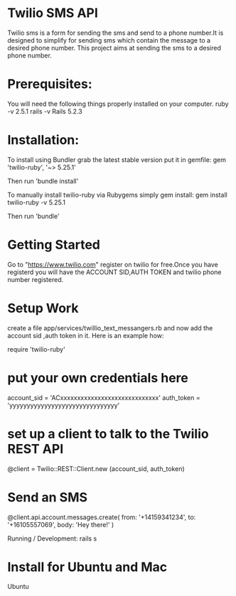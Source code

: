 # Twilio SMS API

 Twilio sms is a form for sending the sms and send to a phone number.It is designed to simplify for sending sms which contain the message to a desired phone number.
 This project aims at sending the sms to a desired phone number.

# Prerequisites:

You will need the following things properly installed on your computer.
 ruby -v 2.5.1
 rails -v Rails 5.2.3

# Installation:

 To install using Bundler grab the latest stable version put it in gemfile:
 gem 'twilio-ruby', '~> 5.25.1'

 Then run 'bundle install'

 To manually install twilio-ruby via Rubygems simply gem install:
 gem install twilio-ruby -v 5.25.1

 Then run 'bundle'

# Getting Started

Go to "https://www.twilio.com" register on twilio for free.Once you have registerd you will have the  ACCOUNT SID,AUTH TOKEN and twilio phone number registered.

# Setup Work
 create a file app/services/twillio_text_messangers.rb and now add the account sid ,auth token in it.
 Here is an example how:

require 'twilio-ruby'

 # put your own credentials here
account_sid = 'ACxxxxxxxxxxxxxxxxxxxxxxxxxxxxx'
auth_token = 'yyyyyyyyyyyyyyyyyyyyyyyyyyyyyyy'

# set up a client to talk to the Twilio REST API
@client = Twilio::REST::Client.new (account_sid, auth_token)

# Send an SMS

@client.api.account.messages.create(
  from: '+14159341234',
  to: '+16105557069',
  body: 'Hey there!'
)

Running / Development:
rails s

# Install for Ubuntu and Mac
Ubuntu
